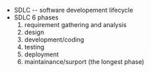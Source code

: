 - SDLC -- software developement lifecycle
- SDLC 6 phases
	1. requirement gathering and analysis
	2. design
	3. development/coding
	4. testing
	5. deployment
	6. maintainance/surport (the longest phase)